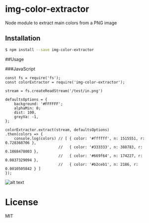 # img-color-extractor
Node module to extract main colors from a PNG image

## Installation

```sh
$ npm install --save img-color-extractor
```

##Usage


###JavaScript
```
const fs = require('fs');
const colorExtractor = require('img-color-extractor');

stream = fs.createReadStream('/test/in.png')

defaultsOptions = {
    background: '#FFFFFF';
    alphaMin: 0;
    dist: 100,
    greyVa: -1,
};

colorExtractor.extract(stream, defaultsOptions)
.then(colors => {
    console.log(colors) // [ { color: '#ffffff', n: 1515551, r: 0.728368706 },
                        //   { color: '#333333', n: 388783, r: 0.1868478003 },
                        //   { color: '#669f64', n: 174227, r: 0.0837329094 },
                        //   { color: '#b2ceb1', n: 2186, r: 0.0010505842 } ]
});
```
 
![alt text](https://github.com/adboul/img-color-extractor/blob/master/test/out.png?raw=true "NodeJS logo")

# License

MIT
